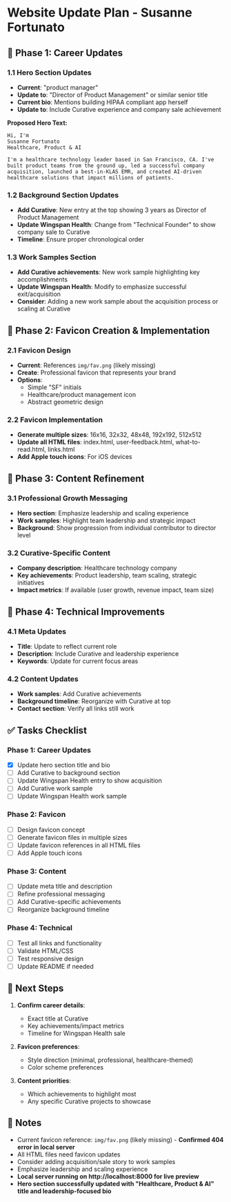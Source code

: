 # Website Update Plan - Susanne Fortunato

## 🎯 Phase 1: Career Updates

### 1.1 Hero Section Updates
- **Current**: "product manager" 
- **Update to**: "Director of Product Management" or similar senior title
- **Current bio**: Mentions building HIPAA compliant app herself
- **Update to**: Include Curative experience and company sale achievement

**Proposed Hero Text:**
```
Hi, I'm
Susanne Fortunato
Healthcare, Product & AI

I'm a healthcare technology leader based in San Francisco, CA. I've built product teams from the ground up, led a successful company acquisition, launched a best-in-KLAS EMR, and created AI-driven healthcare solutions that impact millions of patients.
```

### 1.2 Background Section Updates
- **Add Curative**: New entry at the top showing 3 years as Director of Product Management
- **Update Wingspan Health**: Change from "Technical Founder" to show company sale to Curative
- **Timeline**: Ensure proper chronological order

### 1.3 Work Samples Section
- **Add Curative achievements**: New work sample highlighting key accomplishments
- **Update Wingspan Health**: Modify to emphasize successful exit/acquisition
- **Consider**: Adding a new work sample about the acquisition process or scaling at Curative

## 🎨 Phase 2: Favicon Creation & Implementation

### 2.1 Favicon Design
- **Current**: References `img/fav.png` (likely missing)
- **Create**: Professional favicon that represents your brand
- **Options**: 
  - Simple "SF" initials
  - Healthcare/product management icon
  - Abstract geometric design

### 2.2 Favicon Implementation
- **Generate multiple sizes**: 16x16, 32x32, 48x48, 192x192, 512x512
- **Update all HTML files**: index.html, user-feedback.html, what-to-read.html, links.html
- **Add Apple touch icons**: For iOS devices

## 📝 Phase 3: Content Refinement

### 3.1 Professional Growth Messaging
- **Hero section**: Emphasize leadership and scaling experience
- **Work samples**: Highlight team leadership and strategic impact
- **Background**: Show progression from individual contributor to director level

### 3.2 Curative-Specific Content
- **Company description**: Healthcare technology company
- **Key achievements**: Product leadership, team scaling, strategic initiatives
- **Impact metrics**: If available (user growth, revenue impact, team size)

## 🔧 Phase 4: Technical Improvements

### 4.1 Meta Updates
- **Title**: Update to reflect current role
- **Description**: Include Curative and leadership experience
- **Keywords**: Update for current focus areas

### 4.2 Content Updates
- **Work samples**: Add Curative achievements
- **Background timeline**: Reorganize with Curative at top
- **Contact section**: Verify all links still work

## ✅ Tasks Checklist

### Phase 1: Career Updates
- [x] Update hero section title and bio
- [ ] Add Curative to background section
- [ ] Update Wingspan Health entry to show acquisition
- [ ] Add Curative work sample
- [ ] Update Wingspan Health work sample

### Phase 2: Favicon
- [ ] Design favicon concept
- [ ] Generate favicon files in multiple sizes
- [ ] Update favicon references in all HTML files
- [ ] Add Apple touch icons

### Phase 3: Content
- [ ] Update meta title and description
- [ ] Refine professional messaging
- [ ] Add Curative-specific achievements
- [ ] Reorganize background timeline

### Phase 4: Technical
- [ ] Test all links and functionality
- [ ] Validate HTML/CSS
- [ ] Test responsive design
- [ ] Update README if needed

## 🚀 Next Steps

1. **Confirm career details**: 
   - Exact title at Curative
   - Key achievements/impact metrics
   - Timeline for Wingspan Health sale

2. **Favicon preferences**: 
   - Style direction (minimal, professional, healthcare-themed)
   - Color scheme preferences

3. **Content priorities**: 
   - Which achievements to highlight most
   - Any specific Curative projects to showcase

## 📝 Notes
- Current favicon reference: `img/fav.png` (likely missing) - **Confirmed 404 error in local server**
- All HTML files need favicon updates
- Consider adding acquisition/sale story to work samples
- Emphasize leadership and scaling experience
- **Local server running on http://localhost:8000 for live preview**
- **Hero section successfully updated with "Healthcare, Product & AI" title and leadership-focused bio**
